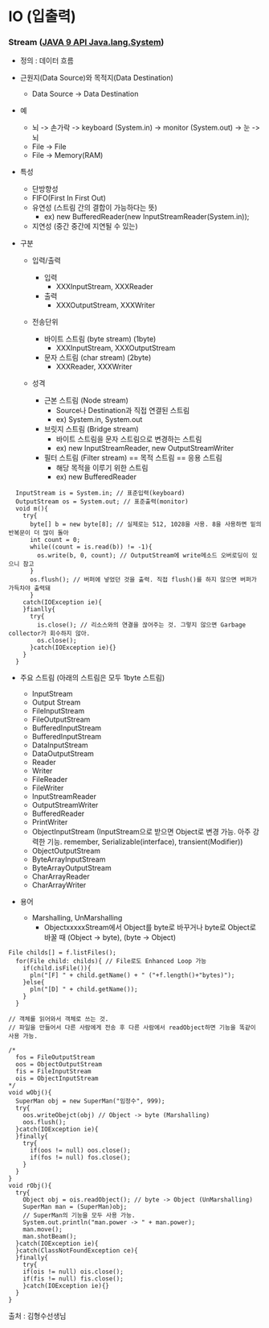 # IO (입출력)

### Stream ([JAVA 9 API Java.lang.System](https://docs.oracle.com/javase/9/docs/api/java/lang/System.html)) 

  - 정의 : 데이터 흐름

  - 근원지(Data Source)와 목적지(Data Destination)  
    - Data Source -> Data Destination

  - 예
    - 뇌 -> 손가락 -> keyboard (System.in) -> monitor (System.out) -> 눈 -> 뇌
    - File -> File
    - File -> Memory(RAM)

  - 특성
    - 단방향성
    - FIFO(First In First Out)
    - 유연성 (스트림 간의 결합이 가능하다는 뜻)  
      - ex) new BufferedReader(new InputStreamReader(System.in));
    - 지연성 (중간 중간에 지연될 수 있는)

  - 구분
    - 입력/출력
      - 입력  
        - XXXInputStream, XXXReader
      - 출력  
        - XXXOutputStream, XXXWriter
	 
    - 전송단위
      - 바이트 스트림 (byte stream) (1byte)  
        - XXXInputStream, XXXOutputStream
      - 문자 스트림 (char stream) (2byte)  
        - XXXReader, XXXWriter
	 
    - 성격
      - 근본 스트림 (Node stream)
        - Source나 Destination과 직접 연결된 스트림
        - ex) System.in, System.out
      - 브릿지 스트림 (Bridge stream)
        - 바이트 스트림을 문자 스트림으로 변경하는 스트림
        - ex) new InputStreamReader, new OutputStreamWriter
      - 필터 스트림 (Filter stream) == 목적 스트림 == 응용 스트림  
        - 해당 목적을 이루기 위한 스트림
        - ex) new BufferedReader  

 
```
  InputStream is = System.in; // 표준입력(keyboard)
  OutputStream os = System.out; // 표준출력(monitor)
  void m(){
    try{
      byte[] b = new byte[8]; // 실제로는 512, 1028을 사용. 8을 사용하면 밑의 반복문이 더 많이 돌아
      int count = 0;
      while((count = is.read(b)) != -1){
        os.write(b, 0, count); // OutputStream에 write메소드 오버로딩이 있으니 참고
      }
      os.flush(); // 버퍼에 넣었던 것을 출력. 직접 flush()를 하지 않으면 버퍼가 가득차야 출력돼
      }
    catch(IOException ie){
    }fianlly{
      try{
        is.close(); // 리소스와의 연결을 끊어주는 것. 그렇지 않으면 Garbage collector가 회수하지 않아.
        os.close();
      }catch(IOException ie){}
    }
  }
```  
  

  - 주요 스트림 (아래의 스트림은 모두 1byte 스트림)
    - InputStream
    - Output Stream
    - FileInputStream
    - FileOutputStream
    - BufferedInputStream
    - BufferedInputStream
    - DataInputStream
    - DataOutputStream
    - Reader
    - Writer
    - FileReader
    - FileWriter
    - InputStreamReader
    - OutputStreamWriter
    - BufferedReader
    - PrintWriter
    - ObjectInputStream (InputStream으로 받으면 Object로 변경 가능. 아주 강력한 기능. remember, Serializable(interface), transient(Modifier))
    - ObjectOutputStream  
    - ByteArrayInputStream
    - ByteArrayOutputStream
    - CharArrayReader
    - CharArrayWriter
  
  - 용어
    - Marshalling, UnMarshalling
      - ObjectxxxxxStream에서 Object를 byte로 바꾸거나 byte로 Object로 바꿀 때 (Object -> byte), (byte -> Object)  
        
```
File childs[] = f.listFiles();
  for(File child: childs){ // File로도 Enhanced Loop 가능
    if(child.isFile()){
      pln("[F] " + child.getName() + " ("+f.length()+"bytes)");
    }else{
      pln("[D] " + child.getName());
    }
  }
```  
```
// 객체를 읽어와서 객체로 쓰는 것. 
// 파일을 만들어서 다른 사람에게 전송 후 다른 사람에서 readObject하면 기능을 똑같이 사용 가능.

/*
  fos = FileOutputStream
  oos = ObjectOutputStream
  fis = FileInputStream
  ois = ObjectInputStream
*/
void wObj(){
  SuperMan obj = new SuperMan("임정수", 999);
  try{
    oos.writeObejct(obj) // Object -> byte (Marshalling)
    oos.flush();
  }catch(IOException ie){
  }finally{
    try{
      if(oos != null) oos.close();
      if(fos != null) fos.close();
    }
  }
}
void rObj(){
  try{
    Object obj = ois.readObject(); // byte -> Object (UnMarshalling)
    SuperMan man = (SuperMan)obj;
    // SuperMan의 기능을 모두 사용 가능.
    System.out.println("man.power -> " + man.power);
    man.move();
    man.shotBeam();
  }catch(IOException ie){
  }catch(ClassNotFoundException ce){
  }finally{
    try{
    if(ois != null) ois.close();
    if(fis != null) fis.close();
    }catch(IOException ie){}
  }
}
```
 


 
 
출처 : 김형수선생님